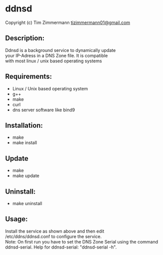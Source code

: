 # ddnsd  
Copyright (c) Tim Zimmermann <tizimmermann01@gmail.com>  
  
## Description:   
Ddnsd is a background service to dynamically update  
your IP-Adress in a DNS Zone file. It is compatible  
with most linux / unix based operating systems     
  
## Requirements:    
- Linux / Unix based operating system  
- g++  
- make  
- curl
- dns server software like bind9

## Installation:  
- make  
- make install    
  
## Update  
- make  
- make update  
    
## Uninstall:  
- make uninstall  
  
## Usage:  
Install the service as shown above and then edit  
/etc/ddns/ddnsd.conf to configure the service.  
Note: On first run you have to set the DNS Zone Serial
using the command ddnsd-serial. Help for ddnsd-serial:
"ddnsd-serial -h".   
